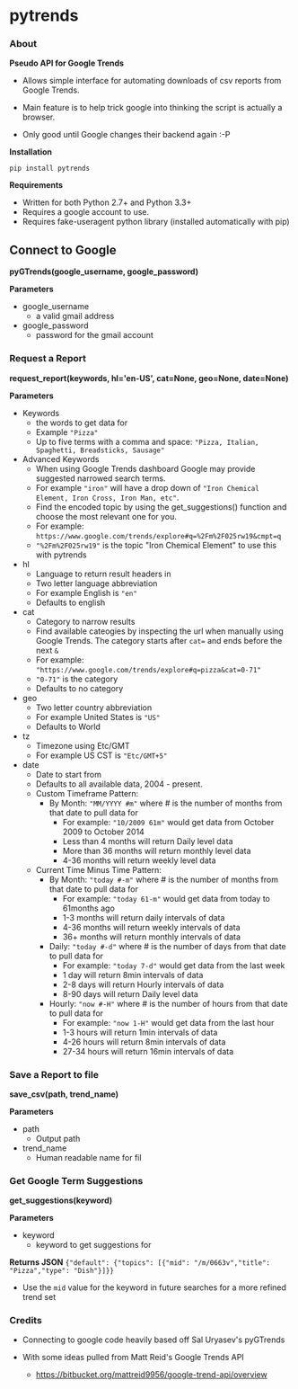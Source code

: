 pytrends
=========

### About

**Pseudo API for Google Trends**

* Allows simple interface for automating downloads of csv reports from Google Trends.
* Main feature is to help trick google into thinking the script is actually a browser.


* Only good until Google changes their backend again :-P

**Installation**

```pip install pytrends```

**Requirements**
* Written for both Python 2.7+ and Python 3.3+
* Requires a google account to use.
* Requires fake-useragent python library (installed automatically with pip)

## Connect to Google
**pyGTrends(google_username, google_password)**

**Parameters**
* google_username
  - a valid gmail address
* google_password
  - password for the gmail account

### Request a Report
**request_report(keywords, hl='en-US', cat=None, geo=None, date=None)**

**Parameters**
* Keywords
  - the words to get data for
  - Example ```"Pizza"```
  - Up to five terms with a comma and space: ```"Pizza, Italian, Spaghetti, Breadsticks, Sausage"```
* Advanced Keywords
  - When using Google Trends dashboard Google may provide suggested narrowed search terms. 
  - For example ```"iron"``` will have a drop down of ```"Iron Chemical Element, Iron Cross, Iron Man, etc"```. 
  - Find the encoded topic by using the get_suggestions() function and choose the most relevant one for you. 
  - For example: ```https://www.google.com/trends/explore#q=%2Fm%2F025rw19&cmpt=q```
  - ```"%2Fm%2F025rw19"``` is the topic "Iron Chemical Element" to use this with pytrends
* hl
  - Language to return result headers in
  - Two letter language abbreviation
  - For example English is ```"en"```
  - Defaults to english
* cat
  - Category to narrow results
  - Find available cateogies by inspecting the url when manually using Google Trends. The category starts after ```cat=``` and ends before the next ```&```
  - For example: ```"https://www.google.com/trends/explore#q=pizza&cat=0-71"```
  - ```"0-71"``` is the category
  - Defaults to no category
* geo
  - Two letter country abbreviation
  - For example United States is ```"US"```
  - Defaults to World
* tz
  - Timezone using Etc/GMT
  - For example US CST is ```"Etc/GMT+5"```
* date
  - Date to start from
  - Defaults to all available data, 2004 - present.
  - Custom Timeframe Pattern:
    - By Month: ```"MM/YYYY #m"``` where # is the number of months from that date to pull data for
      - For example: ``"10/2009 61m"`` would get data from October 2009 to October 2014
      - Less than 4 months will return Daily level data
      - More than 36 months will return monthly level data
      - 4-36 months will return weekly level data
  - Current Time Minus Time Pattern:
    - By Month: ```"today #-m"``` where # is the number of months from that date to pull data for
      - For example: ``"today 61-m"`` would get data from today to 61months ago
      - 1-3 months will return daily intervals of data
      - 4-36 months will return weekly intervals of data
      - 36+ months will return monthly intervals of data
    - Daily: ```"today #-d"``` where # is the number of days from that date to pull data for
      - For example: ``"today 7-d"`` would get data from the last week
      - 1 day will return 8min intervals of data
      - 2-8 days will return Hourly intervals of data
      - 8-90 days will return Daily level data
    - Hourly: ```"now #-H"``` where # is the number of hours from that date to pull data for
      - For example: ``"now 1-H"`` would get data from the last hour
      - 1-3 hours will return 1min intervals of data
      - 4-26 hours will return 8min intervals of data
      - 27-34 hours will return 16min intervals of data

### Save a Report to file
**save_csv(path, trend_name)**

**Parameters**
* path
  - Output path
* trend_name
  - Human readable name for fil

### Get Google Term Suggestions
**get_suggestions(keyword)**

**Parameters**
* keyword
  - keyword to get suggestions for
  
**Returns JSON**
```{"default": {"topics": [{"mid": "/m/0663v","title": "Pizza","type": "Dish"}]}}```
* Use the ```mid``` value for the keyword in future searches for a more refined trend set
### Credits

* Connecting to google code heavily based off Sal Uryasev's pyGTrends

* With some ideas pulled from Matt Reid's Google Trends API
  - https://bitbucket.org/mattreid9956/google-trend-api/overview
